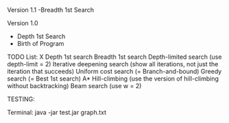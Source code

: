 Version 1.1
-Breadth 1st Search

Version 1.0
- Depth 1st Search
- Birth of Program

TODO List:
X	Depth 1st search
	Breadth 1st search
	Depth-limited search (use depth-limit = 2)
	Iterative deepening search (show all iterations, not just the iteration that succeeds)
	Uniform cost search (= Branch-and-bound)
	Greedy search (= Best 1st search)
	A*
	Hill-climbing (use the version of hill-climbing without backtracking)
	Beam search (use w = 2)
	
	
TESTING:

Terminal: java -jar test.jar graph.txt
